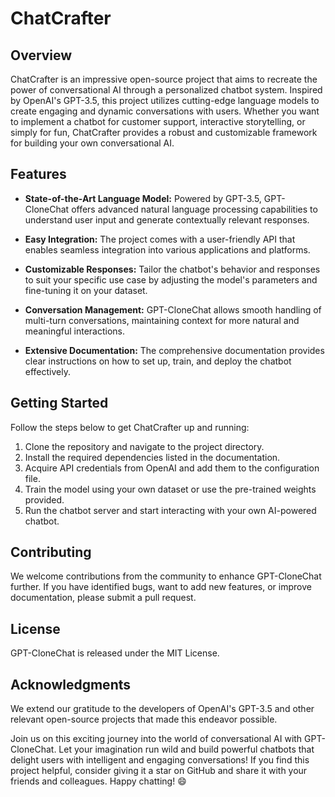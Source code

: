 # ChatCrafter

## Overview
ChatCrafter is an impressive open-source project that aims to recreate the power of conversational AI through a personalized chatbot system. Inspired by OpenAI's GPT-3.5, this project utilizes cutting-edge language models to create engaging and dynamic conversations with users. Whether you want to implement a chatbot for customer support, interactive storytelling, or simply for fun, ChatCrafter provides a robust and customizable framework for building your own conversational AI.

## Features
- **State-of-the-Art Language Model:** Powered by GPT-3.5, GPT-CloneChat offers advanced natural language processing capabilities to understand user input and generate contextually relevant responses.

- **Easy Integration:** The project comes with a user-friendly API that enables seamless integration into various applications and platforms.

- **Customizable Responses:** Tailor the chatbot's behavior and responses to suit your specific use case by adjusting the model's parameters and fine-tuning it on your dataset.

- **Conversation Management:** GPT-CloneChat allows smooth handling of multi-turn conversations, maintaining context for more natural and meaningful interactions.

- **Extensive Documentation:** The comprehensive documentation provides clear instructions on how to set up, train, and deploy the chatbot effectively.

## Getting Started
Follow the steps below to get ChatCrafter up and running:

1. Clone the repository and navigate to the project directory.
2. Install the required dependencies listed in the documentation.
3. Acquire API credentials from OpenAI and add them to the configuration file.
4. Train the model using your own dataset or use the pre-trained weights provided.
5. Run the chatbot server and start interacting with your own AI-powered chatbot.

## Contributing
We welcome contributions from the community to enhance GPT-CloneChat further. If you have identified bugs, want to add new features, or improve documentation, please submit a pull request.

## License
GPT-CloneChat is released under the MIT License.

## Acknowledgments
We extend our gratitude to the developers of OpenAI's GPT-3.5 and other relevant open-source projects that made this endeavor possible.

Join us on this exciting journey into the world of conversational AI with GPT-CloneChat. Let your imagination run wild and build powerful chatbots that delight users with intelligent and engaging conversations! If you find this project helpful, consider giving it a star on GitHub and share it with your friends and colleagues. Happy chatting! 😄
